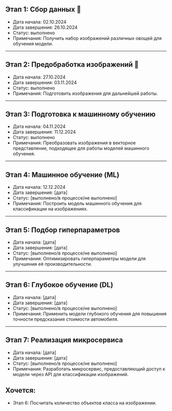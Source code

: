 ## Этап 1: Сбор данных :eggplant:
- Дата начала: 02.10.2024
- Дата завершения: 26.10.2024
- Статус: выполнено
- Примечания: Получить набор изображений различных овощей для обучения модели.

---

## Этап 2: Предобработка изображений :apple:
- Дата начала: 27.10.2024
- Дата завершения: 03.11.2024
- Статус: выполнено
- Примечания: Подготовить изображения для дальнейшей работы.

---

## Этап 3: Подготовка к машинному обучению
- Дата начала: 04.11.2024
- Дата завершения: 11.12.2024
- Статус: выполнено
- Примечания: Преобразовать изображения в векторное представление, подходящее для работы моделей машинного обучения.

---

## Этап 4: Машинное обучение (ML)
- Дата начала: 12.12.2024
- Дата завершения: [дата]
- Статус: [выполнено/в процессе/не выполнено]
- Примечания: Построить модель машинного обучения для классификации на изображениях.

---

## Этап 5: Подбор гиперпараметров
- Дата начала: [дата]
- Дата завершения: [дата]
- Статус: [выполнено/в процессе/не выполнено]
- Примечания: Оптимизировать гиперпараметры модели для улучшения её производительности.

---

## Этап 6: Глубокое обучение (DL)
- Дата начала: [дата]
- Дата завершения: [дата]
- Статус: [выполнено/в процессе/не выполнено]
- Примечания: Применить модели глубокого обучения для повышения точности предсказания стоимости автомобиля.

---

## Этап 7: Реализация микросервиса
- Дата начала: [дата]
- Дата завершения: [дата]
- Статус: [выполнено/в процессе/не выполнено]
- Примечания: Разработать микросервис, предоставляющий доступ к модели через API для классификации изображений.



## Хочется:

- Этап 6: Посчитать количество объектов класса на изображении.
